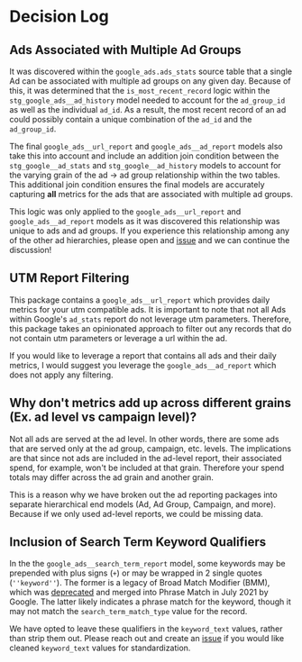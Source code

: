 # Decision Log
## Ads Associated with Multiple Ad Groups
It was discovered within the `google_ads.ads_stats` source table that a single Ad can be associated with multiple ad groups on any given day. Because of this, it was determined that the `is_most_recent_record` logic within the `stg_google_ads__ad_history` model needed to account for the `ad_group_id` as well as the individual `ad_id`. As a result, the most recent record of an ad could possibly contain a unique combination of the `ad_id` and the `ad_group_id`.

The final `google_ads__url_report` and `google_ads__ad_report` models also take this into account and include an addition join condition between the `stg_google__ad_stats` and `stg_google__ad_history` models to account for the varying grain of the ad -> ad group relationship within the two tables. This additional join condition ensures the final models are accurately capturing **all** metrics for the ads that are associated with multiple ad groups.

This logic was only applied to the `google_ads__url_report` and `google_ads__ad_report` models as it was discovered this relationship was unique to ads and ad groups. If you experience this relationship among any of the other ad hierarchies, please open and [issue](https://github.com/fivetran/dbt_google_ads/issues/new?assignees=&labels=bug%2Ctriage&template=bug-report.yml&title=%5BBug%5D+%3Ctitle%3E) and we can continue the discussion!

## UTM Report Filtering
This package contains a `google_ads__url_report` which provides daily metrics for your utm compatible ads. It is important to note that not all Ads within Google's `ad_stats` report do not leverage utm parameters. Therefore, this package takes an opinionated approach to filter out any records that do not contain utm parameters or leverage a url within the ad.

If you would like to leverage a report that contains all ads and their daily metrics, I would suggest you leverage the `google_ads__ad_report` which does not apply any filtering.

## Why don't metrics add up across different grains (Ex. ad level vs campaign level)?
Not all ads are served at the ad level. In other words, there are some ads that are served only at the ad group, campaign, etc. levels. The implications are that since not ads are included in the ad-level report, their associated spend, for example, won't be included at that grain. Therefore your spend totals may differ across the ad grain and another grain. 

This is a reason why we have broken out the ad reporting packages into separate hierarchical end models (Ad, Ad Group, Campaign, and more). Because if we only used ad-level reports, we could be missing data.

## Inclusion of Search Term Keyword Qualifiers
In the the `google_ads__search_term_report` model, some keywords may be prepended with plus signs (`+`) or may be wrapped in 2 single quotes (`''keyword''`). The former is a legacy of Broad Match Modifier (BMM), which was [deprecated](https://support.google.com/google-ads/answer/10286719?hl=en) and merged into Phrase Match in July 2021 by Google. The latter likely indicates a phrase match for the keyword, though it may not match the `search_term_match_type` value for the record.

We have opted to leave these qualifiers in the `keyword_text` values, rather than strip them out. Please reach out and create an [issue](https://github.com/fivetran/dbt_google_ads/issues) if you would like cleaned `keyword_text` values for standardization.